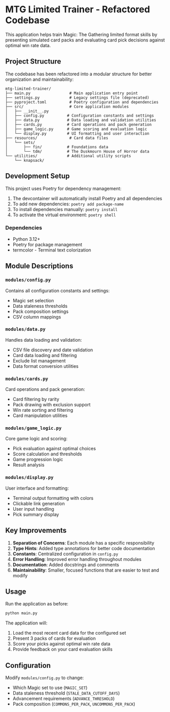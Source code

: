 # MTG Limited Trainer - Refactored Codebase

This application helps train Magic: The Gathering limited format skills by presenting simulated card packs and evaluating card pick decisions against optimal win rate data.

## Project Structure

The codebase has been refactored into a modular structure for better organization and maintainability:

```
mtg-limited-trainer/
├── main.py                 # Main application entry point
├── settings.py             # Legacy settings file (deprecated)
├── pyproject.toml          # Poetry configuration and dependencies
├── src/                    # Core application modules
│   ├── __init__.py
│   ├── config.py          # Configuration constants and settings
│   ├── data.py            # Data loading and validation utilities
│   ├── cards.py           # Card operations and pack generation
│   ├── game_logic.py      # Game scoring and evaluation logic
│   └── display.py         # UI formatting and user interaction
├── resources/              # Card data files
│   └── sets/
│       ├── fin/           # Foundations data
│       └── tdm/           # The Duskmourn House of Horror data
└── utilities/             # Additional utility scripts
    └── knapsack/
```

## Development Setup

This project uses Poetry for dependency management:

1. The devcontainer will automatically install Poetry and all dependencies
2. To add new dependencies: `poetry add package-name`
3. To install dependencies manually: `poetry install`
4. To activate the virtual environment: `poetry shell`

### Dependencies

- Python 3.12+
- Poetry for package management
- termcolor - Terminal text colorization

## Module Descriptions

### `modules/config.py`
Contains all configuration constants and settings:
- Magic set selection
- Data staleness thresholds
- Pack composition settings
- CSV column mappings

### `modules/data.py`
Handles data loading and validation:
- CSV file discovery and date validation
- Card data loading and filtering
- Exclude list management
- Data format conversion utilities

### `modules/cards.py`
Card operations and pack generation:
- Card filtering by rarity
- Pack drawing with exclusion support
- Win rate sorting and filtering
- Card manipulation utilities

### `modules/game_logic.py`
Core game logic and scoring:
- Pick evaluation against optimal choices
- Score calculation and thresholds
- Game progression logic
- Result analysis

### `modules/display.py`
User interface and formatting:
- Terminal output formatting with colors
- Clickable link generation
- User input handling
- Pick summary display

## Key Improvements

1. **Separation of Concerns**: Each module has a specific responsibility
2. **Type Hints**: Added type annotations for better code documentation
3. **Constants**: Centralized configuration in `config.py`
4. **Error Handling**: Improved error handling throughout modules
5. **Documentation**: Added docstrings and comments
6. **Maintainability**: Smaller, focused functions that are easier to test and modify

## Usage

Run the application as before:

```bash
python main.py
```

The application will:
1. Load the most recent card data for the configured set
2. Present 3 packs of cards for evaluation
3. Score your picks against optimal win rate data
4. Provide feedback on your card evaluation skills

## Configuration

Modify `modules/config.py` to change:
- Which Magic set to use (`MAGIC_SET`)
- Data staleness threshold (`STALE_DATA_CUTOFF_DAYS`)
- Advancement requirements (`ADVANCE_THRESHOLD`)
- Pack composition (`COMMONS_PER_PACK`, `UNCOMMONS_PER_PACK`)
